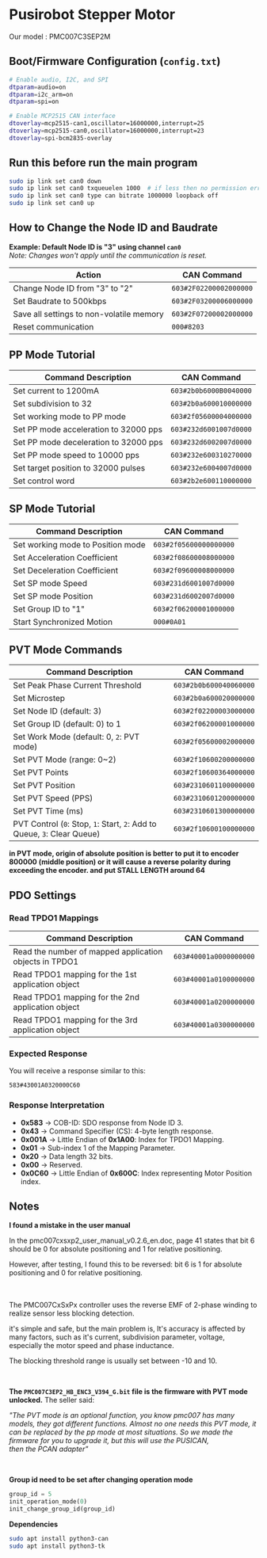 # Pusirobot Stepper Motor

Our model : PMC007C3SEP2M


## Boot/Firmware Configuration (`config.txt`)

```bash
# Enable audio, I2C, and SPI
dtparam=audio=on
dtparam=i2c_arm=on
dtparam=spi=on

# Enable MCP2515 CAN interface
dtoverlay=mcp2515-can1,oscillator=16000000,interrupt=25
dtoverlay=mcp2515-can0,oscillator=16000000,interrupt=23
dtoverlay=spi-bcm2835-overlay
```
## Run this before run the main program

```bash
sudo ip link set can0 down
sudo ip link set can0 txqueuelen 1000  # if less then no permission error comes
sudo ip link set can0 type can bitrate 1000000 loopback off
sudo ip link set can0 up
```




## How to Change the Node ID and Baudrate

**Example: Default Node ID is "3" using channel `can0`**  
*Note: Changes won't apply until the communication is reset.*

| Action                                      | CAN Command                        |
|--------------------------------------------|-----------------------------------|
| Change Node ID from "3" to "2"              | `603#2F02200002000000`             |
| Set Baudrate to 500kbps                     | `603#2F03200006000000`             |
| Save all settings to non-volatile memory    | `603#2F07200002000000`             |
| Reset communication                         | `000#8203`                         |

## PP Mode Tutorial

| Command Description               | CAN Command                        |
|----------------------------------|-----------------------------------|
| Set current to 1200mA             | `603#2b0b6000B0040000`             |
| Set subdivision to 32             | `603#2b0a600010000000`             |
| Set working mode to PP mode       | `603#2f05600004000000`             |
| Set PP mode acceleration to 32000 pps | `603#232d6001007d0000`         |
| Set PP mode deceleration to 32000 pps | `603#232d6002007d0000`         |
| Set PP mode speed to 10000 pps    | `603#232e600310270000`             |
| Set target position to 32000 pulses| `603#232e6004007d0000`             |
| Set control word                  | `603#2b2e600110000000`             |


## SP Mode Tutorial

| Command Description               | CAN Command                        |
|----------------------------------|-----------------------------------|
| Set working mode to Position mode | `603#2f05600000000000`             |
| Set Acceleration Coefficient      | `603#2f08600008000000`             |
| Set Deceleration Coefficient      | `603#2f09600008000000`             |
| Set SP mode Speed| `603#231d6001007d0000`             |
| Set SP mode Position | `603#231d6002007d0000`         |
| Set Group ID to "1"                     | `603#2f06200001000000`             |
| Start Synchronized Motion         | `000#0A01`                         |

## PVT Mode Commands

| Command Description                        | CAN Command                        |
|-------------------------------------------|-----------------------------------|
| Set Peak Phase Current Threshold           | `603#2b0b600040060000`             |
| Set Microstep                              | `603#2b0a600020000000`             |
| Set Node ID (default: 3)                   | `603#2f02200003000000`             |
| Set Group ID (default: 0) to 1             | `603#2f06200001000000`             |
| Set Work Mode (default: 0, `2`: PVT mode)  | `603#2f05600002000000`             |
| Set PVT Mode (range: 0~2)                  | `603#2f10600200000000`             |
| Set PVT Points                             | `603#2f10600364000000`             |
| Set PVT Position                           | `603#2310601100000000`             |
| Set PVT Speed (PPS)                        | `603#2310601200000000`             |
| Set PVT Time (ms)                          | `603#2310601300000000`             |
| PVT Control (`0`: Stop, `1`: Start, `2`: Add to Queue, `3`: Clear Queue) | `603#2f10600100000000` |

**in PVT mode, origin of absolute position is better to put it to encoder 800000 (middle position) or it will cause a reverse polarity during exceeding the encoder. and put STALL LENGTH around 64**

## PDO Settings

### Read TPDO1 Mappings

| Command Description                                      | CAN Command                        |
|----------------------------------------------------------|-----------------------------------|
| Read the number of mapped application objects in TPDO1    | `603#40001a0000000000`             |
| Read TPDO1 mapping for the 1st application object         | `603#40001a0100000000`             |
| Read TPDO1 mapping for the 2nd application object         | `603#40001a0200000000`             |
| Read TPDO1 mapping for the 3rd application object         | `603#40001a0300000000`             |

### Expected Response

You will receive a response similar to this:

`583#43001A0320000C60`

### Response Interpretation

- **0x583** → COB-ID: SDO response from Node ID 3.  
- **0x43** → Command Specifier (CS): 4-byte length response.
- **0x001A** → Little Endian of **0x1A00**: Index for TPDO1 Mapping.  
- **0x01** → Sub-index 1 of the Mapping Parameter.  
- **0x20** → Data length 32 bits.  
- **0x00** → Reserved.  
- **0x0C60** → Little Endian of **0x600C**: Index representing Motor Position index.


## Notes
**I found a mistake in the user manual**

In the pmc007cxsxp2_user_manual_v0.2.6_en.doc, page 41 states that bit 6 should be 0 for absolute positioning and 1 for relative positioning.

However, after testing, I found this to be reversed: bit 6 is 1 for absolute positioning and 0 for relative positioning.

<br><br>
The PMC007CxSxPx controller uses the reverse EMF of 2-phase winding to realize 
sensor less blocking detection.

it's simple and safe, but the main problem is, It's accuracy is affected by many factors, such as it's current, subdivision parameter, voltage, especially the motor speed and phase inductance.


The blocking threshold range is usually set between -10 and 10.

<br>

**The `PMC007C3EP2_HB_ENC3_V394_G.bit` file is the firmware with PVT mode unlocked.** The seller said:

*"The PVT mode is an optional function, you know pmc007 has many models, they got different functions. Almost no one needs this PVT mode, it can be replaced by the pp mode at most situations. So we made the firmware for you to upgrade it, but this will use the PUSICAN, then the PCAN adapter"*


<br>

**Group id need to be set after changing operation mode**
```python
group_id = 5
init_operation_mode(0)
init_change_group_id(group_id)
```



**Dependencies**
```bash
sudo apt install python3-can
sudo apt install python3-tk
```